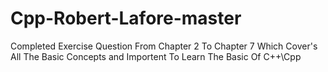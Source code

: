 # Cpp-Robert-Lafore-master
Completed Exercise Question From Chapter 2 To Chapter 7 Which Cover's All The Basic Concepts and Importent To Learn The 
Basic Of C++\Cpp
